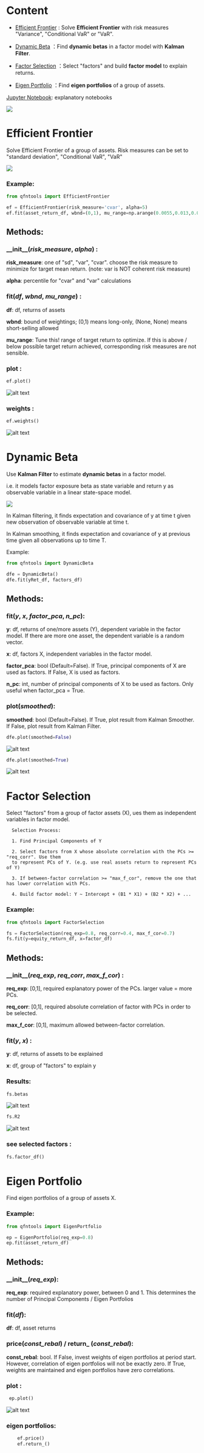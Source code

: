 Content
=============================

- [Efficient Frontier](#efficient-frontier) : Solve **Efficient Frontier** with risk measures "Variance", "Conditional VaR" or "VaR". 

- [Dynamic Beta](#dynamic-beta) ：Find **dynamic betas** in a factor model with **Kalman Filter**.

- [Factor Selection](#factor-selection) ：Select "factors" and build **factor model** to explain returns.

- [Eigen Portfolio](#eigen-portfolio) ：Find **eigen portfolios** of a group of assets.
  

[Jupyter Notebook](https://github.com/johncky/Quantitative-Finance/blob/main/explanatory_notebook): explanatory notebooks


<img src="https://render.githubusercontent.com/render/math?math=e^{i \pi} = -1">

# Efficient Frontier
Solve Efficient Frontier of a group of assets. Risk measures can be set to "standard deviation", "Conditional VaR", "VaR"

<img src="https://render.githubusercontent.com/render/math?math=%5Cbegin%7Balign*%7D%0A%5Cmin_%7Bw%7D%20%5Cquad%20%26%20%0ARiskMeasure(w%2C%20X)%5C%5C%20%0A%5Ctextrm%0A%7Bs.t.%7D%20%5Cquad%20%26%20%0A%5Cmu%5E%7BT%7D%20%20w%20%3D%20%5Cmu_%7Btarget%7D%5C%5C%20%5Cquad%20%26%20%0A%5Csum_%7B1%7D%5E%7Bn%7Dw_i%20%3D1%5C%5C%20%0A%261%20%5Cgeq%20w%5Cgeq0%20%20%20%20%5C%5C%0A%5Cend%7Balign*%7D">

### Example:

```python
from qfntools import EfficientFrontier

ef = EfficientFrontier(risk_measure='cvar', alpha=5)
ef.fit(asset_return_df, wbnd=(0,1), mu_range=np.arange(0.0055,0.013,0.0002))
```

## Methods:
### \_\_init\_\_(_risk\_measure_, _alpha_) :
**risk_measure**:
one of "sd", "var", "cvar". choose the risk measure to minimize for target mean return. (note: var is NOT coherent risk measure)

**alpha**:
percentile for "cvar" and "var" calculations

### fit(_df_, _wbnd_, _mu\_range_) :

**df**:
df, returns of assets

**wbnd**:
bound of weightings; (0,1) means long-only, (None, None) means short-selling allowed

**mu_range**:
Tune this! range of target return to optimize. If this is above / below possible target return achieved, corresponding risk measures are not sensible.

### plot :
   ```python
ef.plot()
```

![alt text](https://github.com/johncky/Quantitative-Finance/blob/main/pic/1_EF(cvar).png?raw=true)


### weights :
```python
ef.weights()
```

![alt text](https://github.com/johncky/Quantitative-Finance/blob/main/pic/1_weights.png?raw=true)

# Dynamic Beta
Use **Kalman Filter** to estimate **dynamic betas**  in a factor model.

i.e. it models factor exposure beta as state variable and return y as observable variable in a linear state-space model.

<img src="https://render.githubusercontent.com/render/math?math=%5Cbegin%7Balign*%7D%0A%5Cbeta_%7Bt%2B1%7D%20%3D%20I%20%5Cbeta_%7Bt%7D%20%2B%20%5Cepsilon_%7Bt%2B1%7D%5C%5C%0A%5Cy_%7Bt%7D%20%3D%20x_%7Bt%7D%5ET%20%5Cbeta_%7Bt%7D%20%2B%20%5Cvarepsilon_%7Bt%2B1%7D%5C%5C%0Ax_%7B0%7D%20~%20N(%5Cmu_0%2C%20%5CSigma_0)%5C%5C%0A%5Cepsilon_%7Bt%7D%20~%20N(0%2C%20Q)%5C%5C%0A%5Cvarepsilon_%7Bt%7D%20~%20N(0%2C%20R)%5C%5C%0A%5Cend%7Balign*%7D%0A">

In Kalman filtering, it finds expectation and covariance of y at time t given new observation of observable variable
at time t.

In Kalman smoothing, it finds expectation and covariance of y at previous time given all observations up to time T.

Example:

```python
from qfntools import DynamicBeta

dfe = DynamicBeta()
dfe.fit(yRet_df, factors_df)
```

## Methods:
### fit(_y_, _x_, _factor_pca_, _n\_pc_):
**y**:
df, returns of one/more assets (Y), dependent variable in the factor model. If there are more one asset, the dependent variable is a random vector.

**x**:
df, factors X, independent variables in the factor model.

**factor_pca**:
bool (Default=False). If True, principal components of X are used as factors. If False, X is used as factors.

**n_pc**:
int, number of principal components of X to be used as factors. Only useful when factor_pca = True.

### plot(_smoothed_):
**smoothed**:
bool (Default=False). If True, plot result from Kalman Smoother. If False, plot result from Kalman Filter.

```python
dfe.plot(smoothed=False)
```

![alt text](https://github.com/johncky/Quantitative-Finance/blob/main/pic/4_filterbetas.png?raw=true)

```python
dfe.plot(smoothed=True)
```

![alt text](https://github.com/johncky/Quantitative-Finance/blob/main/pic/4_dynamicbetas.png?raw=true)


# Factor Selection

Select "factors" from a group of factor assets (X), ues them as independent variables in factor model.

      Selection Process:

      1. Find Principal Components of Y

      2. Select factors from X whose absolute correlation with the PCs >= "req_corr". Use them
      to represent PCs of Y. (e.g. use real assets return to represent PCs of Y)
      
      3. If between-factor correlation >= "max_f_cor", remove the one that has lower correlation with PCs.
      
      4. Build factor model: Y ~ Intercept + (B1 * X1) + (B2 * X2) + ...

### Example:

```python
from qfntools import FactorSelection

fs = FactorSelection(req_exp=0.8, req_corr=0.4, max_f_cor=0.7)
fs.fit(y=equity_return_df, x=factor_df)
```

## Methods:
### \_\_init\_\_(_req\_exp_, _req\_corr_, _max\_f\_cor_) :
**req_exp**:
[0,1], required explanatory power of the PCs. larger value = more PCs.

**req_corr**:
[0,1], required absolute correlation of factor with PCs in order to be selected.

**max_f_cor**:
[0,1], maximum allowed between-factor correlation.

### fit(_y_, _x_) :
**y**:
df, returns of assets to be explained

**x**:
df, group of "factors"  to explain y

### Results:
   ```python
fs.betas
```

![alt text](https://github.com/johncky/Quantitative-Finance/blob/main/pic/3_model.png?raw=true)

```python
fs.R2
```

![alt text](https://github.com/johncky/Quantitative-Finance/blob/main/pic/3_r2.png?raw=true)

### see selected factors :
   ```python
fs.factor_df()
```

# Eigen Portfolio
Find eigen portfolios of a group of assets X. 

### Example:

```python
from qfntools import EigenPortfolio

ep = EigenPortfolio(req_exp=0.8)
ep.fit(asset_return_df)
```

## Methods:
### \_\_init\_\_(_req\_exp_):
**req_exp**:
required explanatory power, between 0 and 1. This determines the number of Principal Components / Eigen Portfolios


### fit(_df_):
**df**:
df, asset returns


### price(_const\_rebal_) / return\_ (_const\_rebal_):
**const_rebal**:
bool. If False, invest weights of eigen portfolios at period start. However, correlation
of eigen portfolios will not be exactly zero. If True, weights are maintained and eigen portfolios have zero correlations.

### plot :
   ```python
    ep.plot()
```

![alt text](https://github.com/johncky/Quantitative-Finance/blob/main/pic/2_3.png?raw=true)

### eigen portfolios:
```python
    ef.price()
    ef.return_()
```